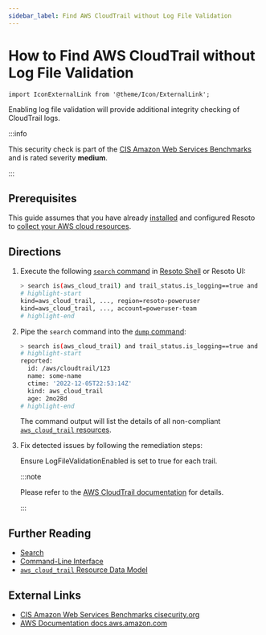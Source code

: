 ```yaml
---
sidebar_label: Find AWS CloudTrail without Log File Validation
---
```


# How to Find AWS CloudTrail without Log File Validation

```mdx-code-block
import IconExternalLink from '@theme/Icon/ExternalLink';
```

Enabling log file validation will provide additional integrity checking of CloudTrail logs.

:::info

This security check is part of the [CIS Amazon Web Services Benchmarks](https://cisecurity.org/benchmark/amazon_web_services) and is rated severity **medium**.

:::

## Prerequisites

This guide assumes that you have already [installed](../../../getting-started/install-resoto/index.md) and configured Resoto to [collect your AWS cloud resources](../../../getting-started/configure-resoto/aws.md).

## Directions

1. Execute the following [`search` command](../../../reference/cli/search-commands/search.md) in [Resoto Shell](../../../reference/components/shell.md) or Resoto UI:

   ```bash
   > search is(aws_cloud_trail) and trail_status.is_logging==true and trail_log_file_validation_enabled==false
   # highlight-start
   ​kind=aws_cloud_trail, ..., region=resoto-poweruser
   ​kind=aws_cloud_trail, ..., account=poweruser-team
   # highlight-end
   ```

2. Pipe the `search` command into the [`dump` command](../../../reference/cli/format-commands/dump.md):

   ```bash
   > search is(aws_cloud_trail) and trail_status.is_logging==true and trail_log_file_validation_enabled==false | dump
   # highlight-start
   ​reported:
   ​  id: /aws/cloudtrail/123
   ​  name: some-name
   ​  ctime: '2022-12-05T22:53:14Z'
   ​  kind: aws_cloud_trail
   ​  age: 2mo28d
   # highlight-end
   ```

   The command output will list the details of all non-compliant [`aws_cloud_trail` resources](../../../reference/data-models/aws/index.md#aws_cloud_trail).

3. Fix detected issues by following the remediation steps:

   Ensure LogFileValidationEnabled is set to true for each trail.

   :::note

   Please refer to the [AWS CloudTrail documentation](http://docs.aws.amazon.com/awscloudtrail/latest/userguide/cloudtrail-log-filevalidation-enabling.html) for details.

   :::

## Further Reading

- [Search](../../../reference/search/index.md)
- [Command-Line Interface](../../../reference/cli/index.md)
- [`aws_cloud_trail` Resource Data Model](../../../reference/data-models/aws/index.md#aws_cloud_trail)

## External Links

- [CIS Amazon Web Services Benchmarks <span class="badge badge--secondary">cisecurity.org <IconExternalLink width="10" height="10" /></span>](https://cisecurity.org/benchmark/amazon_web_services)
- [AWS Documentation <span class="badge badge--secondary">docs.aws.amazon.com <IconExternalLink width="10" height="10" /></span>](http://docs.aws.amazon.com/awscloudtrail/latest/userguide/cloudtrail-log-filevalidation-enabling.html)
